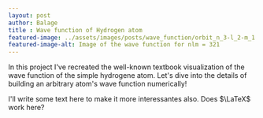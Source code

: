 ```yaml
---
layout: post
author: Balage
title : Wave function of Hydrogen atom
featured-image: ../assets/images/posts/wave_function/orbit_n_3-l_2-m_1.png
featured-image-alt: Image of the wave function for nlm = 321
---
```

In this project I've recreated the well-known textbook visualization of the wave function of the
simple hydrogene atom. Let's dive into the details of building an arbitrary atom's wave function
numerically!

I'll write some text here to make it more interessantes also. Does $\LaTeX$ work here?